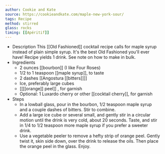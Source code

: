 ```yaml
---
author: Cookie and Kate
source: https://cookieandkate.com/maple-new-york-sour/
tags: Recipe
method: stirred
glass: rocks
timing: [[Apéritif]] 
---
```


- Description
  This [[Old Fashioned]] cocktail recipe calls for maple syrup instead of plain simple syrup. It's the best Old Fashioned you'll ever have! Recipe yields 1 drink. See note on how to make in bulk.
- Ingredients
	- 2 ounces [[bourbon]] (I like Four Roses)
	- 1/2 to 1 teaspoon [[maple syrup]], to taste
	- 2 dashes [[Angostura [[bitters]]]]
	- Ice, preferably large cubes
	- [[[[orange]] peel]] , for garnish
	- Optional: 1 Luxardo cherry or other [[cocktail cherry]], for garnish
- Steps
	- In a lowball glass, pour in the bourbon, 1/2 teaspoon maple syrup and a couple dashes of bitters. Stir to combine.
	- Add a large ice cube or several small, and gently stir in a circular motion until the drink is very cold, about 20 seconds. Taste, and stir in 1/4 to 1/2 teaspoon more maple syrup if you prefer a sweeter drink.
	- Use a vegetable peeler to remove a hefty strip of orange peel. Gently twist it, skin side down, over the drink to release the oils. Then place the orange peel in the glass. Enjoy.